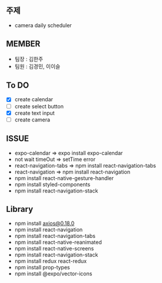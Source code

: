 ## 주제

- camera daily scheduler

## MEMBER

- 팀장 : 김한주
- 팀원 : 김경민, 이이슬

## To DO

- [x] create calendar
- [ ] create select button
- [x] create text input
- [ ] create camera

## ISSUE

- expo-calendar => expo install expo-calendar
- not wait timeOut => setTime error
- react-navigation-tabs => npm install react-navigation-tabs
- react-navigation => npm install react-navigation
- npm install react-native-gesture-handler
- npm install styled-components
- npm install react-navigation-stack

## Library

- npm install axios@0.18.0
- npm install react-navigation
- npm install react-navigation-tabs
- npm install react-native-reanimated
- npm install react-native-screens
- npm install react-navigation-stack
- npm install redux react-redux
- npm install prop-types
- npm install @expo/vector-icons
